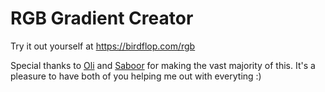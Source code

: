 # RGB Gradient Creator
Try it out yourself at https://birdflop.com/rgb

Special thanks to [Oli](https://github.com/Oli-idk) and [Saboor](http://github.com/saboooor) for making the vast majority of this. It's a pleasure to have both of you helping me out with everyting :)
